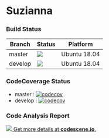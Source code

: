 # Suzianna


### Build Status


| Branch | Status | Platform |
|---------|--------|:--------:|
| master | ![](https://dev.azure.com/suzianna/Suzianna/_apis/build/status/suzianna.Suzianna?branchName=master) | Ubuntu 18.04 |
| develop |![](https://dev.azure.com/suzianna/Suzianna/_apis/build/status/suzianna.Suzianna?branchName=develop) | Ubuntu 18.04 |


### CodeCoverage Status

* master : [![codecov](https://codecov.io/gh/H-Ahmadi/Suzianna/branch/master/graph/badge.svg)](https://codecov.io/gh/H-Ahmadi/Suzianna)
* develop : [![codecov](https://codecov.io/gh/H-Ahmadi/Suzianna/branch/develop/graph/badge.svg)](https://codecov.io/gh/H-Ahmadi/Suzianna)


### Code Analysis Report

[![](https://codescene.io/projects/4948/status.svg) Get more details at **codescene.io**.](https://codescene.io/projects/4948/jobs/latest-successful/results)

